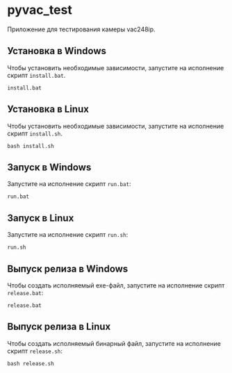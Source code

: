 # pyvac_test
Приложение для тестирования камеры vac248ip.

## Установка в Windows

Чтобы установить необходимые зависимости, запустите на исполнение скрипт `install.bat`.

```
install.bat
```

## Установка в Linux

Чтобы установить необходимые зависимости, запустите на исполнение скрипт `install.sh`.

```
bash install.sh
```

## Запуск в Windows

Запустите на исполнение скрипт `run.bat`:

```
run.bat
```

## Запуск в Linux

Запустите на исполнение скрипт `run.sh`:

```
run.sh
```

## Выпуск релиза в Windows

Чтобы создать исполняемый exe-файл, запустите на исполнение скрипт `release.bat`:

```
release.bat
```

## Выпуск релиза в Linux

Чтобы создать исполняемый бинарный файл, запустите на исполнение скрипт `release.sh`:

```
bash release.sh
```

